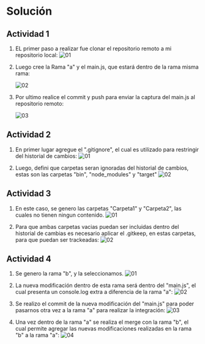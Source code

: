 # Solución

## Actividad 1

1. EL primer paso a realizar fue clonar el repositorio remoto a mi repositorio local:
    ![01](./images/GitClone.png)

2. Luego cree la Rama "a" y el main.js, que estará dentro de la rama misma rama:

    ![02](./images/BranchA.png)

3. Por ultimo realice el commit y push para enviar la captura del main.js al repositorio remoto:

    ![03](./images/CommitMain.png)

## Actividad 2

1. En primer lugar agregue el ".gitignore", el cual es utilizado para restringir del historial de cambios:
    ![01](./images/GitIgnore.png)

2. Luego, defini que carpetas seran ignoradas del historial de cambios, estas son las carpetas "bin", "node_modules" y "target"
    ![02](./images/RestringirCambios.png)

## Actividad 3

1. En este caso, se genero las carpetas "Carpeta1" y "Carpeta2", las cuales no tienen ningun contenido.
    ![01](./images/CarpetasVacias.png)

2. Para que ambas carpetas vacias puedan ser incluidas dentro del historial de cambias es necesario aplicar el .gitkeep, en estas carpetas, para que puedan ser trackeadas:
    ![02](./images/GitKeep.png)

## Actividad 4

1. Se genero la rama "b", y la seleccionamos.
    ![01](./images/BranchB.png)

2. La nueva modificación dentro de esta rama será dentro del "main.js", el cual presenta un console.log extra a diferencia de la rama "a":
    ![02](./images/ModificacionMain.png)

3. Se realizo el commit de la nueva modificación del "main.js" para poder pasarnos otra vez a la rama "a" para realizar la integración:
    ![03](./images/ComminMainModificado.png)

4. Una vez dentro de la rama "a" se realiza el merge con la rama "b", el cual permite agregar las nuevas modificaciones realizadas en la rama "b" a la rama "a":
    ![04](./images/MergeBranch.png)

